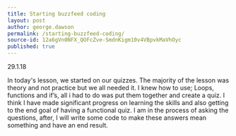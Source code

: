 ```yaml
---
title: Starting buzzfeed coding
layout: post
author: george.dawson
permalink: /starting-buzzfeed-coding/
source-id: 12a6gVn0NFX_QOFcZve-SmdnKigm10v4VBpvkMaVhOyc
published: true
---
```

29.1.18

In today's lesson, we started on our quizzes. The majority of the lesson was theory and not practice but we all needed it. I knew how to use; Loops, functions and if’s, all i had to do was put them together and create a quiz. I think I have made significant progress on learning the skills and also getting to the end goal of having a functional quiz. I am in the process of asking the questions, after, I will write some code to make these answers mean something and have an end result.

